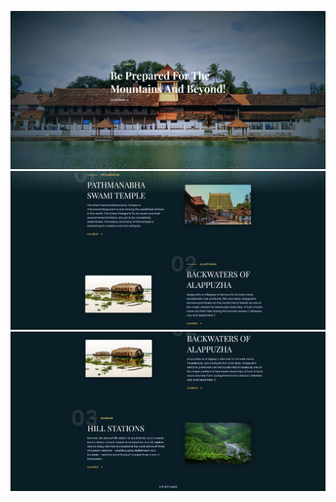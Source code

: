  ![Image Alt](https://github.com/imgxkul/7-day-challange/blob/1d10adfa11fbcdf160ba50ee00b306f2bcbc8d27/Travel%20Journal/Screenshorts/1.JPG)
  ![Image Alt](https://github.com/imgxkul/7-day-challange/blob/1d10adfa11fbcdf160ba50ee00b306f2bcbc8d27/Travel%20Journal/Screenshorts/2.JPG)
   ![Image Alt](https://github.com/imgxkul/7-day-challange/blob/1d10adfa11fbcdf160ba50ee00b306f2bcbc8d27/Travel%20Journal/Screenshorts/3.JPG)
